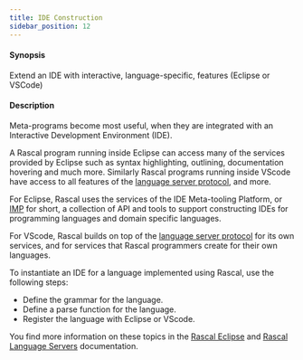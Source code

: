 ```yaml
---
title: IDE Construction
sidebar_position: 12
---
```


#### Synopsis

Extend an IDE with interactive, language-specific, features (Eclipse or VSCode)

#### Description

Meta-programs become most useful, when they are integrated with an Interactive Development Environment (IDE). 

A Rascal program running inside Eclipse can access many of the services provided by Eclipse such as syntax highlighting,
outlining, documentation hovering and much more. Similarly Rascal programs running inside VScode have access to all features
of the [language server protocol](https://microsoft.github.io/language-server-protocol/), and more.

For Eclipse, Rascal uses the services of the IDE Meta-tooling Platform, or [IMP](http://www.eclipse.org/imp/) for short, a collection of API and tools to support constructing IDEs for programming languages and domain specific languages. 

For VScode, Rascal builds on top of the [language server protocol](https://microsoft.github.io/language-server-protocol/) for its own services, and for services that
Rascal programmers create for their own languages.

To instantiate an IDE for a language implemented using Rascal, use the following steps:

*  Define the grammar for the language.
*  Define a parse function for the language.
*  Register the language with Eclipse or VScode.

You find more information on these topics in the [Rascal Eclipse](http://github.com/usethesource/rascal-eclipse) and [Rascal Language Servers](http://github.com/usethesource/rascal-language-servers) documentation.



